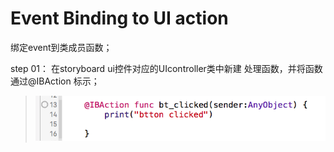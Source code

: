 # Event Binding to UI action

绑定event到类成员函数；

step 01： 在storyboard ui控件对应的UIcontroller类中新建 处理函数，并将函数通过@IBAction 标示；
  > ![](QQ20160507-0.png)